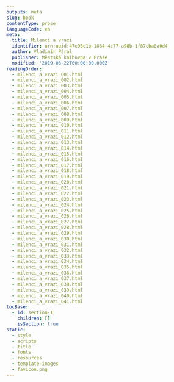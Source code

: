 ```yaml
---
outputs: meta
slug: book
contentType: prose
languageCode: en
meta:
  title: Milenci a vrazi
  identifier: urn:uuid:47e93c1b-1884-4c77-a98b-1f87cba0a0d4
  author: Vladimír Páral
  publisher: Městská knihovna v Praze
  modified: '2019-03-22T00:00:00.000Z'
readingOrder:
  - milenci_a_vrazi_001.html
  - milenci_a_vrazi_002.html
  - milenci_a_vrazi_003.html
  - milenci_a_vrazi_004.html
  - milenci_a_vrazi_005.html
  - milenci_a_vrazi_006.html
  - milenci_a_vrazi_007.html
  - milenci_a_vrazi_008.html
  - milenci_a_vrazi_009.html
  - milenci_a_vrazi_010.html
  - milenci_a_vrazi_011.html
  - milenci_a_vrazi_012.html
  - milenci_a_vrazi_013.html
  - milenci_a_vrazi_014.html
  - milenci_a_vrazi_015.html
  - milenci_a_vrazi_016.html
  - milenci_a_vrazi_017.html
  - milenci_a_vrazi_018.html
  - milenci_a_vrazi_019.html
  - milenci_a_vrazi_020.html
  - milenci_a_vrazi_021.html
  - milenci_a_vrazi_022.html
  - milenci_a_vrazi_023.html
  - milenci_a_vrazi_024.html
  - milenci_a_vrazi_025.html
  - milenci_a_vrazi_026.html
  - milenci_a_vrazi_027.html
  - milenci_a_vrazi_028.html
  - milenci_a_vrazi_029.html
  - milenci_a_vrazi_030.html
  - milenci_a_vrazi_031.html
  - milenci_a_vrazi_032.html
  - milenci_a_vrazi_033.html
  - milenci_a_vrazi_034.html
  - milenci_a_vrazi_035.html
  - milenci_a_vrazi_036.html
  - milenci_a_vrazi_037.html
  - milenci_a_vrazi_038.html
  - milenci_a_vrazi_039.html
  - milenci_a_vrazi_040.html
  - milenci_a_vrazi_041.html
tocBase:
  - id: section-1
    children: []
    isSection: true
static:
  - style
  - scripts
  - title
  - fonts
  - resources
  - template-images
  - favicon.png
---
```

